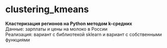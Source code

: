 # clustering_kmeans
**Кластеризация регионов на Python методом k-средних**  
Данные: зарплаты и цены на молоко в России  
Реализация: вариант с библиотекой sklearn и вариант с собственными функциями  
